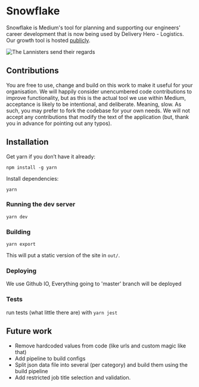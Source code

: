# Snowflake

Snowflake is Medium's tool for planning and supporting our engineers' career development that is now being used by Delivery Hero - Logistics. Our growth tool is hosted [publicly](https://razshutydh.github.io/snowflake/).

![The Lannisters send their regards](https://i.imgur.com/5aY3KSK.png)

## Contributions

You are free to use, change and build on this work to make it useful for your organisation. We will happily consider
unencumbered code contributions to improve functionality, but as this is the actual tool we use within Medium, acceptance is likely to be intentional, and deliberate. Meaning, slow. As such, you may prefer to fork the codebase for your own needs. We will not accept any contributions that modify the text of the application (but, thank you in advance for pointing out any typos).

## Installation

Get yarn if you don’t have it already:

`npm install -g yarn`

Install dependencies:

`yarn`

### Running the dev server

`yarn dev`

### Building

`yarn export`

This will put a static version of the site in `out/`.

### Deploying
We use Github IO, Everything going to 'master' branch will be deployed

### Tests

run tests (what little there are) with `yarn jest`

## Future work

* Remove hardcoded values from code (like urls and custom magic like that)
* Add pipeline to build configs
* Split json data file into several (per category) and build them using the build pipeline
* Add restricted job title selection and validation.
